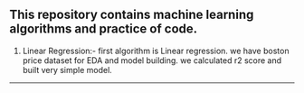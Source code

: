 This repository contains machine learning algorithms and practice of code. 
---------------------------------------------------------------------------------
1) Linear Regression:- first algorithm is Linear regression. 
we have boston price dataset for EDA and model building. 
we calculated r2 score and built very simple model.
---------------------------------------------------------------------------